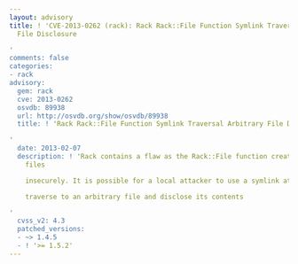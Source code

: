 ```yaml
---
layout: advisory
title: ! 'CVE-2013-0262 (rack): Rack Rack::File Function Symlink Traversal Arbitrary
  File Disclosure

'
comments: false
categories:
- rack
advisory:
  gem: rack
  cve: 2013-0262
  osvdb: 89938
  url: http://osvdb.org/show/osvdb/89938
  title: ! 'Rack Rack::File Function Symlink Traversal Arbitrary File Disclosure

'
  date: 2013-02-07
  description: ! 'Rack contains a flaw as the Rack::File function creates temporary
    files

    insecurely. It is possible for a local attacker to use a symlink attack to

    traverse to an arbitrary file and disclose its contents

'
  cvss_v2: 4.3
  patched_versions:
  - ~> 1.4.5
  - ! '>= 1.5.2'
---
```

